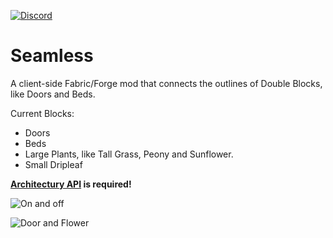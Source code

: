 [![Discord](https://i.imgur.com/JiW4MLF.png)](https://discord.gg/PJCXjSJnu2)

# Seamless

A client-side Fabric/Forge mod that connects the outlines of Double Blocks, like Doors and Beds.

Current Blocks:

- Doors  
- Beds  
- Large Plants, like Tall Grass, Peony and Sunflower.  
- Small Dripleaf  

**[Architectury API](https://modrinth.com/mod/architectury-api/versions)  is required!**

![On and off](https://imgur.com/DosLg8Z.png)

![Door and Flower](https://imgur.com/jT5kg38.png)